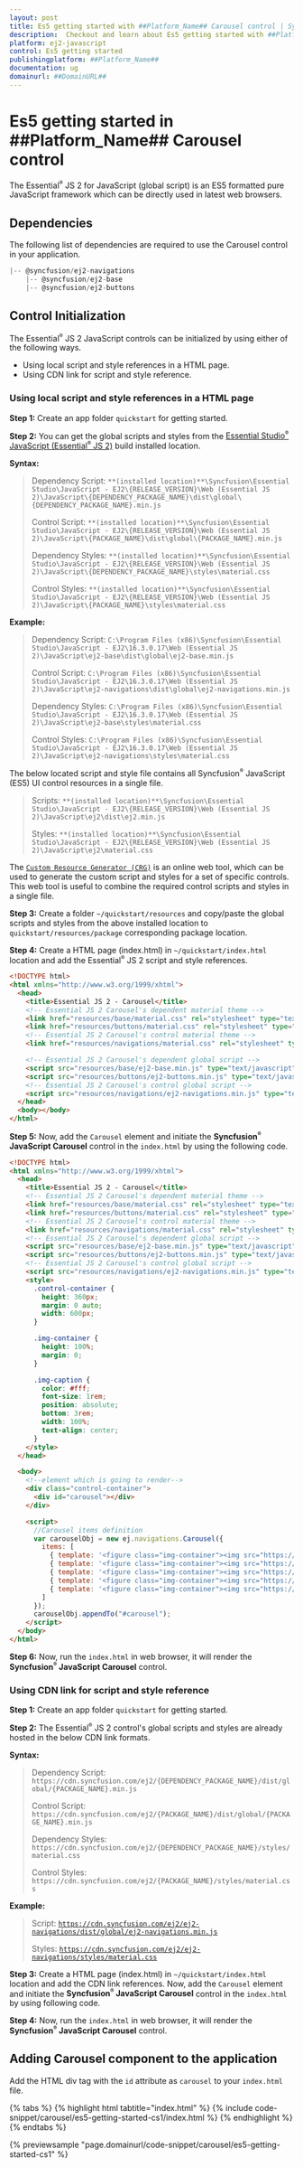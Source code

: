 ```yaml
---
layout: post
title: Es5 getting started with ##Platform_Name## Carousel control | Syncfusion
description:  Checkout and learn about Es5 getting started with ##Platform_Name## Carousel control of Syncfusion Essential JS 2 and more details.
platform: ej2-javascript
control: Es5 getting started 
publishingplatform: ##Platform_Name##
documentation: ug
domainurl: ##DomainURL##
---
```


# Es5 getting started in ##Platform_Name## Carousel control

The Essential<sup style="font-size:70%">&reg;</sup> JS 2 for JavaScript (global script) is an ES5 formatted pure JavaScript framework which can be directly used in latest web browsers.

## Dependencies

The following list of dependencies are required to use the Carousel control in your application.

```js
|-- @syncfusion/ej2-navigations
    |-- @syncfusion/ej2-base
    |-- @syncfusion/ej2-buttons
```

## Control Initialization

The Essential<sup style="font-size:70%">&reg;</sup> JS 2 JavaScript controls can be initialized by using either of the following ways.

* Using local script and style references in a HTML page.
* Using CDN link for script and style reference.

### Using local script and style references in a HTML page

**Step 1:** Create an app folder `quickstart` for getting started.

**Step 2:** You can get the global scripts and styles from the [Essential Studio<sup style="font-size:70%">&reg;</sup> JavaScript (Essential<sup style="font-size:70%">&reg;</sup> JS 2)](https://www.syncfusion.com/downloads/essential-js2) build installed location.

**Syntax:**

> Dependency Script: `**(installed location)**\Syncfusion\Essential Studio\JavaScript - EJ2\{RELEASE_VERSION}\Web (Essential JS 2)\JavaScript\{DEPENDENCY_PACKAGE_NAME}\dist\global\{DEPENDENCY_PACKAGE_NAME}.min.js`
>
> Control Script: `**(installed location)**\Syncfusion\Essential Studio\JavaScript - EJ2\{RELEASE_VERSION}\Web (Essential JS 2)\JavaScript\{PACKAGE_NAME}\dist\global\{PACKAGE_NAME}.min.js`
>
> Dependency Styles: `**(installed location)**\Syncfusion\Essential Studio\JavaScript - EJ2\{RELEASE_VERSION}\Web (Essential JS 2)\JavaScript\{DEPENDENCY_PACKAGE_NAME}\styles\material.css`
>
> Control Styles: `**(installed location)**\Syncfusion\Essential Studio\JavaScript - EJ2\{RELEASE_VERSION}\Web (Essential JS 2)\JavaScript\{PACKAGE_NAME}\styles\material.css`

**Example:**

> Dependency Script: `C:\Program Files (x86)\Syncfusion\Essential Studio\JavaScript - EJ2\16.3.0.17\Web (Essential JS 2)\JavaScript\ej2-base\dist\global\ej2-base.min.js`
>
> Control Script: `C:\Program Files (x86)\Syncfusion\Essential Studio\JavaScript - EJ2\16.3.0.17\Web (Essential JS 2)\JavaScript\ej2-navigations\dist\global\ej2-navigations.min.js`
>
> Dependency Styles: `C:\Program Files (x86)\Syncfusion\Essential Studio\JavaScript - EJ2\16.3.0.17\Web (Essential JS 2)\JavaScript\ej2-base\styles\material.css`
>
> Control Styles: `C:\Program Files (x86)\Syncfusion\Essential Studio\JavaScript - EJ2\16.3.0.17\Web (Essential JS 2)\JavaScript\ej2-navigations\styles\material.css`

The below located script and style file contains all Syncfusion<sup style="font-size:70%">&reg;</sup> JavaScript (ES5) UI control resources in a single file.

> Scripts: `**(installed location)**\Syncfusion\Essential Studio\JavaScript - EJ2\{RELEASE_VERSION}\Web (Essential JS 2)\JavaScript\ej2\dist\ej2.min.js`
>
> Styles: `**(installed location)**\Syncfusion\Essential Studio\JavaScript - EJ2\{RELEASE_VERSION}\Web (Essential JS 2)\JavaScript\ej2\material.css`

The [`Custom Resource Generator (CRG)`](https://crg.syncfusion.com/) is an online web tool, which can be used to generate the custom script and styles for a set of specific controls. This web tool is useful to combine the required control scripts and styles in a single file.

**Step 3:** Create a folder `~/quickstart/resources` and copy/paste the global scripts and styles from the above installed location to `quickstart/resources/package` corresponding package location.

**Step 4:** Create a HTML page (index.html) in `~/quickstart/index.html` location and add the Essential<sup style="font-size:70%">&reg;</sup> JS 2 script and style references.

```html
<!DOCTYPE html>
<html xmlns="http://www.w3.org/1999/xhtml">
  <head>
    <title>Essential JS 2 - Carousel</title>
    <!-- Essential JS 2 Carousel's dependent material theme -->
    <link href="resources/base/material.css" rel="stylesheet" type="text/css" />
    <link href="resources/buttons/material.css" rel="stylesheet" type="text/css" />
    <!-- Essential JS 2 Carousel's control material theme -->
    <link href="resources/navigations/material.css" rel="stylesheet" type="text/css" />

    <!-- Essential JS 2 Carousel's dependent global script -->
    <script src="resources/base/ej2-base.min.js" type="text/javascript"></script>
    <script src="resources/buttons/ej2-buttons.min.js" type="text/javascript"></script>
    <!-- Essential JS 2 Carousel's control global script -->
    <script src="resources/navigations/ej2-navigations.min.js" type="text/javascript"></script>
  </head>
  <body></body>
</html>
```

**Step 5:** Now, add the `Carousel` element and initiate the **Syncfusion<sup style="font-size:70%">&reg;</sup> JavaScript Carousel** control in the `index.html` by using the following code.

```html
<!DOCTYPE html>
<html xmlns="http://www.w3.org/1999/xhtml">
  <head>
    <title>Essential JS 2 - Carousel</title>
    <!-- Essential JS 2 Carousel's dependent material theme -->
    <link href="resources/base/material.css" rel="stylesheet" type="text/css" />
    <link href="resources/buttons/material.css" rel="stylesheet" type="text/css" />
    <!-- Essential JS 2 Carousel's control material theme -->
    <link href="resources/navigations/material.css" rel="stylesheet" type="text/css" />
    <!-- Essential JS 2 Carousel's dependent global script -->
    <script src="resources/base/ej2-base.min.js" type="text/javascript"></script>
    <script src="resources/buttons/ej2-buttons.min.js" type="text/javascript"></script>
    <!-- Essential JS 2 Carousel's control global script -->
    <script src="resources/navigations/ej2-navigations.min.js" type="text/javascript"></script>
    <style>
      .control-container {
        height: 360px;
        margin: 0 auto;
        width: 600px;
      }

      .img-container {
        height: 100%;
        margin: 0;
      }

      .img-caption {
        color: #fff;
        font-size: 1rem;
        position: absolute;
        bottom: 3rem;
        width: 100%;
        text-align: center;
      }
    </style>
  </head>

  <body>
    <!--element which is going to render-->
    <div class="control-container">
      <div id="carousel"></div>
    </div>

    <script>
      //Carousel items definition
      var carouselObj = new ej.navigations.Carousel({
        items: [
          { template: '<figure class="img-container"><img src="https://ej2.syncfusion.com/products/images/carousel/cardinal.png" alt="cardinal" style="height:100%;width:100%;" /><figcaption class="img-caption">Cardinal</figcaption></figure>' },
          { template: '<figure class="img-container"><img src="https://ej2.syncfusion.com/products/images/carousel/hunei.png" alt="kingfisher" style="height:100%;width:100%;" /><figcaption class="img-caption">Kingfisher</figcaption></figure>' },
          { template: '<figure class="img-container"><img src="https://ej2.syncfusion.com/products/images/carousel/costa-rica.png" alt="keel-billed-toucan" style="height:100%;width:100%;" /><figcaption class="img-caption">Keel-billed-toucan</figcaption></figure>' },
          { template: '<figure class="img-container"><img src="https://ej2.syncfusion.com/products/images/carousel/kaohsiung.png" alt="yellow-warbler" style="height:100%;width:100%;" /><figcaption class="img-caption">Yellow-warbler</figcaption></figure>' },
          { template: '<figure class="img-container"><img src="https://ej2.syncfusion.com/products/images/carousel/bee-eater.png" alt="bee-eater" style="height:100%;width:100%;" /><figcaption class="img-caption">Bee-eater</figcaption></figure>' }
        ]
      });
      carouselObj.appendTo("#carousel");
    </script>
  </body>
</html>
```

**Step 6:** Now, run the `index.html` in web browser, it will render the **Syncfusion<sup style="font-size:70%">&reg;</sup> JavaScript Carousel** control.

### Using CDN link for script and style reference

**Step 1:** Create an app folder `quickstart` for getting started.

**Step 2:** The Essential<sup style="font-size:70%">&reg;</sup> JS 2 control's global scripts and styles are already hosted in the below CDN link formats.

**Syntax:**

> Dependency Script: `https://cdn.syncfusion.com/ej2/{DEPENDENCY_PACKAGE_NAME}/dist/global/{PACKAGE_NAME}.min.js`
>
> Control Script: `https://cdn.syncfusion.com/ej2/{PACKAGE_NAME}/dist/global/{PACKAGE_NAME}.min.js`
>
> Dependency Styles: `https://cdn.syncfusion.com/ej2/{DEPENDENCY_PACKAGE_NAME}/styles/material.css`
>
> Control Styles: `https://cdn.syncfusion.com/ej2/{PACKAGE_NAME}/styles/material.css`

**Example:**

> Script: [`https://cdn.syncfusion.com/ej2/ej2-navigations/dist/global/ej2-navigations.min.js`](https://cdn.syncfusion.com/ej2/ej2-navigations/dist/global/ej2-navigations.min.js)
>
> Styles: [`https://cdn.syncfusion.com/ej2/ej2-navigations/styles/material.css`](https://cdn.syncfusion.com/ej2/ej2-navigations/styles/material.css)

**Step 3:** Create a HTML page (index.html) in `~/quickstart/index.html` location and add the CDN link references. Now, add the `Carousel` element and initiate the **Syncfusion<sup style="font-size:70%">&reg;</sup> JavaScript Carousel** control in the `index.html` by using following code.

**Step 4:** Now, run the `index.html` in web browser, it will render the **Syncfusion<sup style="font-size:70%">&reg;</sup> JavaScript Carousel** control.

## Adding Carousel component to the application

Add the HTML div tag with the `id` attribute as `carousel` to your `index.html` file.

{% tabs %}
{% highlight html tabtitle="index.html" %}
{% include code-snippet/carousel/es5-getting-started-cs1/index.html %}
{% endhighlight %}
{% endtabs %}
        
{% previewsample "page.domainurl/code-snippet/carousel/es5-getting-started-cs1" %}
